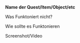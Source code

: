 **Name der Quest/Item/Object/etc**

Was Funktoniert nicht?

Wie sollte es Funktonieren

Screenshot/Video
